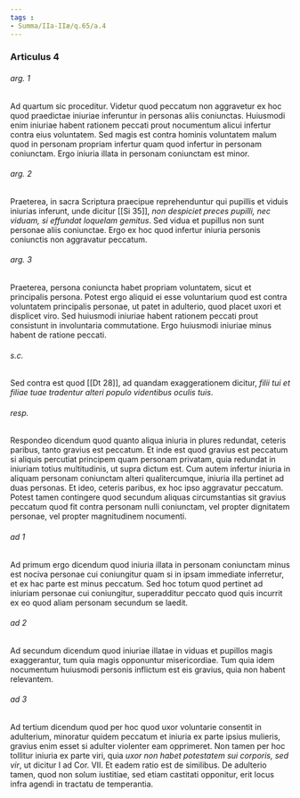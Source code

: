 ```yaml
---
tags : 
- Summa/IIa-IIæ/q.65/a.4
---
```


### Articulus 4

###### arg. 1
Ad quartum sic proceditur. Videtur quod peccatum non aggravetur ex hoc quod praedictae iniuriae inferuntur in personas aliis coniunctas. Huiusmodi enim iniuriae habent rationem peccati prout nocumentum alicui infertur contra eius voluntatem. Sed magis est contra hominis voluntatem malum quod in personam propriam infertur quam quod infertur in personam coniunctam. Ergo iniuria illata in personam coniunctam est minor.

###### arg. 2
Praeterea, in sacra Scriptura praecipue reprehenduntur qui pupillis et viduis iniurias inferunt, unde dicitur [[Si 35]], *non despiciet preces pupilli, nec viduam, si effundat loquelam gemitus*. Sed vidua et pupillus non sunt personae aliis coniunctae. Ergo ex hoc quod infertur iniuria personis coniunctis non aggravatur peccatum.

###### arg. 3
Praeterea, persona coniuncta habet propriam voluntatem, sicut et principalis persona. Potest ergo aliquid ei esse voluntarium quod est contra voluntatem principalis personae, ut patet in adulterio, quod placet uxori et displicet viro. Sed huiusmodi iniuriae habent rationem peccati prout consistunt in involuntaria commutatione. Ergo huiusmodi iniuriae minus habent de ratione peccati.

###### s.c.
Sed contra est quod [[Dt 28]], ad quandam exaggerationem dicitur, *filii tui et filiae tuae tradentur alteri populo videntibus oculis tuis*.

###### resp.
Respondeo dicendum quod quanto aliqua iniuria in plures redundat, ceteris paribus, tanto gravius est peccatum. Et inde est quod gravius est peccatum si aliquis percutiat principem quam personam privatam, quia redundat in iniuriam totius multitudinis, ut supra dictum est. Cum autem infertur iniuria in aliquam personam coniunctam alteri qualitercumque, iniuria illa pertinet ad duas personas. Et ideo, ceteris paribus, ex hoc ipso aggravatur peccatum. Potest tamen contingere quod secundum aliquas circumstantias sit gravius peccatum quod fit contra personam nulli coniunctam, vel propter dignitatem personae, vel propter magnitudinem nocumenti.

###### ad 1
Ad primum ergo dicendum quod iniuria illata in personam coniunctam minus est nociva personae cui coniungitur quam si in ipsam immediate inferretur, et ex hac parte est minus peccatum. Sed hoc totum quod pertinet ad iniuriam personae cui coniungitur, superadditur peccato quod quis incurrit ex eo quod aliam personam secundum se laedit.

###### ad 2
Ad secundum dicendum quod iniuriae illatae in viduas et pupillos magis exaggerantur, tum quia magis opponuntur misericordiae. Tum quia idem nocumentum huiusmodi personis inflictum est eis gravius, quia non habent relevantem.

###### ad 3
Ad tertium dicendum quod per hoc quod uxor voluntarie consentit in adulterium, minoratur quidem peccatum et iniuria ex parte ipsius mulieris, gravius enim esset si adulter violenter eam opprimeret. Non tamen per hoc tollitur iniuria ex parte viri, quia *uxor non habet potestatem sui corporis, sed vir*, ut dicitur I ad Cor. VII. Et eadem ratio est de similibus. De adulterio tamen, quod non solum iustitiae, sed etiam castitati opponitur, erit locus infra agendi in tractatu de temperantia.

